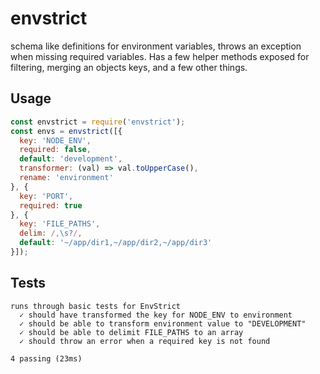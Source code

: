 # envstrict
schema like definitions for environment variables, throws an exception when missing required variables.  Has a few helper methods exposed for filtering, merging an objects keys, and a few other things.

## Usage
```js
const envstrict = require('envstrict');
const envs = envstrict([{
  key: 'NODE_ENV',
  required: false,
  default: 'development',
  transformer: (val) => val.toUpperCase(),
  rename: 'environment'
}, {
  key: 'PORT',
  required: true
}, {
  key: 'FILE_PATHS',
  delim: /,\s?/,
  default: '~/app/dir1,~/app/dir2,~/app/dir3'
}]);
```

## Tests
```
runs through basic tests for EnvStrict
  ✓ should have transformed the key for NODE_ENV to environment
  ✓ should be able to transform environment value to "DEVELOPMENT"
  ✓ should be able to delimit FILE_PATHS to an array
  ✓ should throw an error when a required key is not found

4 passing (23ms)
```
